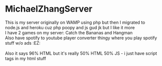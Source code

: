 # MichaelZhangServer

This is my server originally on WAMP using php but then I migrated to node.js and heroku cuz php poopy and js gud jk but I like it more
<br>I have 2 games on my server: Catch the Bananas and Hangman
<br>Also have spotify to youtube player converter thingy where you play spotify stuff w/o ads
:EZ:
<br><br>
Also it says 96% HTML but it's really 50% HTML 50% JS - i just have script tags in my html stuff
